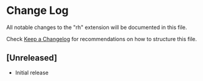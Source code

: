 # Change Log

All notable changes to the "rh" extension will be documented in this file.

Check [Keep a Changelog](http://keepachangelog.com/) for recommendations on how to structure this file.

## [Unreleased]

- Initial release
